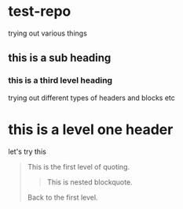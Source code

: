 # test-repo
trying out various things
## this is a sub heading
### this is a third level heading


trying out different types of headers and blocks etc

this is a level one header
==========================

let's try this
> This is the first level of quoting.
>
> > This is nested blockquote.
>
> Back to the first level.

